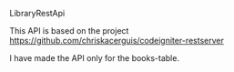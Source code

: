 LibraryRestApi

This API is based on the project
https://github.com/chriskacerguis/codeigniter-restserver

I have made the API only for the books-table.
